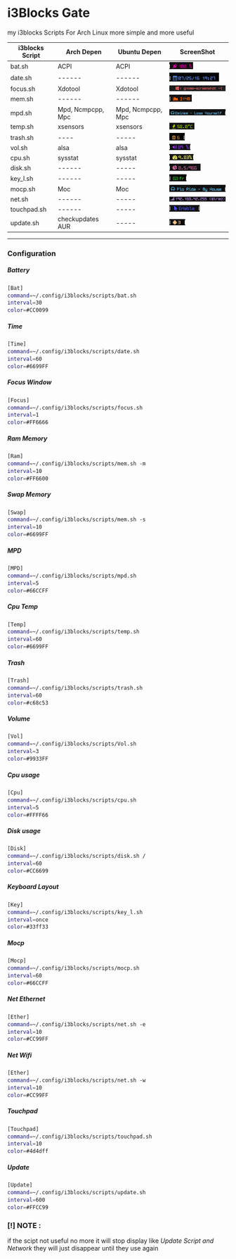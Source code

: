 # i3Blocks Gate 

my i3blocks Scripts For Arch Linux more simple and more useful 

| i3blocks Script | Arch Depen        | Ubuntu Depen     | ScreenShot |
|-----------------|-------------------|------------------|------------|
| bat.sh          | ACPI              | ACPI             | ![img](./screenshot/bat.png)
| date.sh         | ------            | ------           | ![img](./screenshot/date.png)
| focus.sh        | Xdotool           | Xdotool          | ![img](./screenshot/focus.png)
| mem.sh          | ------            | ------           | ![img](./screenshot/mem.png)
| mpd.sh          | Mpd, Ncmpcpp, Mpc | Mpd, Ncmpcpp, Mpc| ![img](./screenshot/mpd.png)
| temp.sh         | xsensors          | xsensors         | ![img](./screenshot/temp.png)
| trash.sh        | ----              | -----            | ![img](./screenshot/trash.png)
| vol.sh          | alsa              | alsa             | ![img](./screenshot/vol.png)
| cpu.sh          | sysstat           | sysstat          | ![img](./screenshot/cpu.png)
| disk.sh         | ------            | -----            | ![img](./screenshot/disk.png)
| key_l.sh        | ------            | -----            | ![img](./screenshot/key_layout.png)
| mocp.sh         | Moc               | Moc              | ![img](./screenshot/mocp.png)
| net.sh          | ------            | -----            | ![img](./screenshot/net.png)
| touchpad.sh     | ------            | -----            | ![img](./screenshot/touchpad.png)
| update.sh       | checkupdates AUR  | -----            | ![img](./screenshot/update.png)

---

### Configuration 

##### Battery
```sh
[Bat]
command=~/.config/i3blocks/scripts/bat.sh
interval=30
color=#CC0099
```

##### Time
```sh
[Time]
command=~/.config/i3blocks/scripts/date.sh
interval=60
color=#6699FF
```

##### Focus Window
```sh
[Focus]
command=~/.config/i3blocks/scripts/focus.sh
interval=1
color=#FF6666
```

##### Ram Memory
```sh
[Ram]
command=~/.config/i3blocks/scripts/mem.sh -m
interval=10
color=#FF6600
```

##### Swap Memory
```sh
[Swap]
command=~/.config/i3blocks/scripts/mem.sh -s
interval=10
color=#6699FF
```

##### MPD
```sh
[MPD]
command=~/.config/i3blocks/scripts/mpd.sh
interval=5
color=#66CCFF
```

##### Cpu Temp
```sh
[Temp]
command=~/.config/i3blocks/scripts/temp.sh
interval=60
color=#6699FF
```

##### Trash
```sh
[Trash]
command=~/.config/i3blocks/scripts/trash.sh
interval=60
color=#c68c53
```

##### Volume
```sh
[Vol]
command=~/.config/i3blocks/scripts/Vol.sh
interval=3
color=#9933FF
```

##### Cpu usage
```sh
[Cpu]
command=~/.config/i3blocks/scripts/cpu.sh
interval=5
color=#FFFF66
```

##### Disk usage
```sh
[Disk]
command=~/.config/i3blocks/scripts/disk.sh /
interval=60
color=#CC6699
```

##### Keyboard Layout
```sh
[Key]
command=~/.config/i3blocks/scripts/key_l.sh
interval=once
color=#33ff33
```

##### Mocp
```sh
[Mocp]
command=~/.config/i3blocks/scripts/mocp.sh
interval=60
color=#66CCFF
```

##### Net Ethernet
```sh
[Ether]
command=~/.config/i3blocks/scripts/net.sh -e
interval=10
color=#CC99FF
```

##### Net Wifi
```sh
[Ether]
command=~/.config/i3blocks/scripts/net.sh -w
interval=10
color=#CC99FF
```

##### Touchpad
```sh
[Touchpad]
command=~/.config/i3blocks/scripts/touchpad.sh
interval=10
color=#4d4dff
```

##### Update
```sh
[Update]
command=~/.config/i3blocks/scripts/update.sh
interval=600
color=#FFCC99
```

### [!] NOTE :
if the scipt not useful no more it will stop display like _Update Script and Network_ they will just disappear until they use again 
